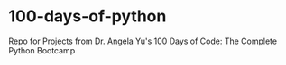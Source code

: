 # 100-days-of-python
Repo for Projects from Dr. Angela Yu's 100 Days of Code: The Complete Python Bootcamp
